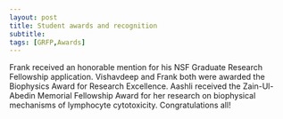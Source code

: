 ```yaml
---
layout: post
title: Student awards and recognition
subtitle:
tags: [GRFP,Awards]
---
```


Frank received an honorable mention for his NSF Graduate Research Fellowship application. Vishavdeep and Frank both were awarded the Biophysics Award for Research Excellence. Aashli received the Zain-Ul-Abedin Memorial Fellowship Award for her research on biophysical mechanisms of lymphocyte cytotoxicity. Congratulations all!
